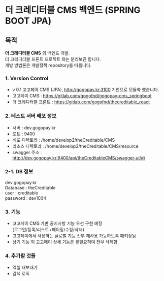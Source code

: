 # 더 크레디터블 CMS 백엔드 (SPRING BOOT JPA)

## 목적
__더 크레디터블 CMS__ 의 백엔드 개발.  
더 크레디터블 프론트 프로젝트 와는 분리보관 합니다.  
개발 방법론은 개발정책 repository를 따릅니다.

### 1. Version Control
+ v 0.1 고고페이 CMS (JPA), http://gogopay.kr:3100 기반으로 모듈화 했습니다.
+ 고고페이 CMS : https://gitlab.com/gogofnd/gogopay-cms_springboot
+ 더 크레디터블 프론트 : https://gitlab.com/gogofnd/thecreditable_react

### 2. 테스트 서버 배포 정보
+ 서버 : dev.gogopay.kr
+ 포트 : 9400
+ 배포 디렉토리 : /home/develop2/theCreditable/CMS
+ 리소스 디렉토리 : /home/develop2/theCreditable/CMS/resource
+ swagger 주소 : http://dev.gogopay.kr:9400/api/theCreditableCMS/swagger-ui/#/

### 2-1. DB 정보
dev.gogopay.kr  
Database : theCreditable  
user : creditable  
password : dev1004

### 3. 기능
+ 고고페이 CMS 기반 공지사항 기능 우선 구현 예정  
  (로그인/등록/리스트+페이징/수정/삭제)  
+ 고고페이에서 사용하는 글로벌 기능 전부 재사용 가능하도록 패키징됨
+ 상기 기능 외 고고페이 상세 기능은 불필요하여 전부 삭제함

### 4. 추가할 것들
+ 엑셀 내보내기
+ 검색 로직
